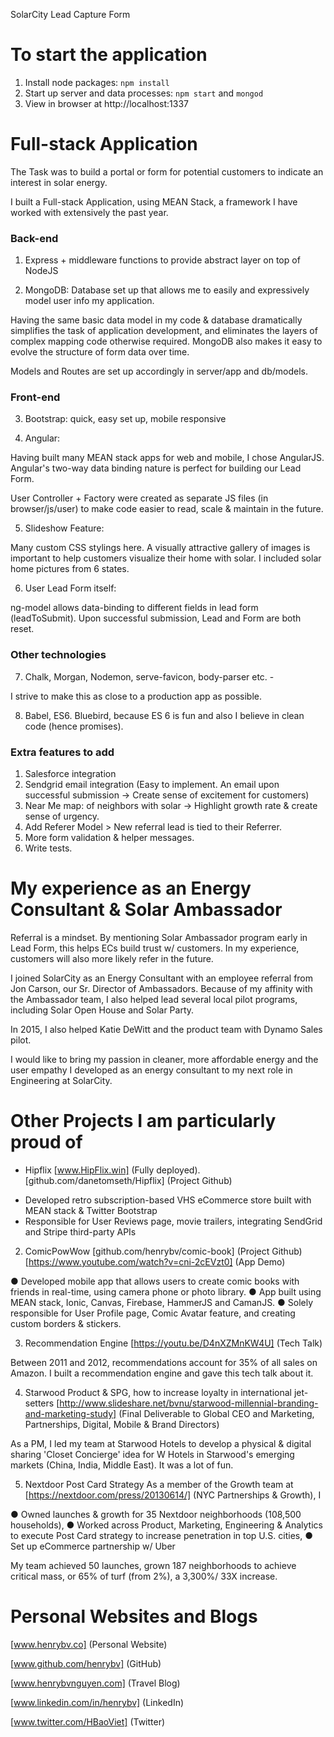 SolarCity Lead Capture Form

# To start the application

1. Install node packages: `npm install`
2. Start up server and data processes: `npm start` and `mongod`
3. View in browser at http://localhost:1337

Full-stack Application
=====================================================

The Task was to build a portal or form for potential customers to indicate an interest in solar energy.

I built a Full-stack Application, using MEAN Stack, a framework I have worked with extensively the past year.


### Back-end

1. Express + middleware functions to provide abstract layer on top of NodeJS

2. MongoDB: Database set up that allows me to easily and expressively model user info my application.

Having the same basic data model in my code & database dramatically simplifies the task of application development, and eliminates the layers of complex mapping code otherwise required. MongoDB also makes it easy to evolve the structure of form data over time.

Models and Routes are set up accordingly in server/app and db/models.


### Front-end

3. Bootstrap: quick, easy set up, mobile responsive

4. Angular:

Having built many MEAN stack apps for web and mobile, I chose AngularJS.
Angular's two-way data binding nature is perfect for building our Lead Form. 

User Controller + Factory were created as separate JS files (in browser/js/user) to make code easier to read, scale & maintain in the future.

5. Slideshow Feature: 

Many custom CSS stylings here. A visually attractive gallery of images is important to help customers visualize their home with solar. I included solar home pictures from 6 states.

6. User Lead Form itself: 

ng-model allows data-binding to different fields in lead form (leadToSubmit). Upon successful submission, Lead and Form are both reset.


### Other technologies

7. Chalk, Morgan, Nodemon, serve-favicon, body-parser etc. - 

I strive to make this as close to a production app as possible.

8. Babel, ES6. Bluebird, because ES 6 is fun and also I believe in clean code (hence promises).


### Extra features to add

1. Salesforce integration
2. Sendgrid email integration (Easy to implement. An email upon successful submission -> Create sense of excitement for customers)
3. Near Me map: of neighbors with solar -> Highlight growth rate & create sense of urgency.
4. Add Referer Model > New referral lead is tied to their Referrer. 
5. More form validation & helper messages.
6. Write tests.


# My experience as an Energy Consultant & Solar Ambassador

Referral is a mindset. By mentioning Solar Ambassador program early in Lead Form, this helps ECs build trust w/ customers. In my experience, customers will also more likely refer in the future.

I joined SolarCity as an Energy Consultant with an employee referral from Jon Carson, our Sr. Director of Ambassadors. Because of my affinity with the Ambassador team, I also helped lead several local pilot programs, including Solar Open House and Solar Party.

In 2015, I also helped Katie DeWitt and the product team with Dynamo Sales pilot. 

I would like to bring my passion in cleaner, more affordable energy and the user empathy I developed as an energy consultant to my next role in Engineering at SolarCity.



# Other Projects I am particularly proud of

* Hipflix [www.HipFlix.win] (Fully deployed). 
[github.com/danetomseth/Hipflix] (Project Github)

+ Developed retro subscription-based VHS eCommerce store built with MEAN stack & Twitter Bootstrap
+ Responsible for User Reviews page, movie trailers, integrating SendGrid and Stripe third-party APIs

2. ComicPowWow
[github.com/henrybv/comic-book] (Project Github)
[https://www.youtube.com/watch?v=cni-2cEVzt0] (App Demo)

● Developed mobile app that allows users to create comic books with friends in real-time, using camera phone or photo library.
● App built using MEAN stack, Ionic, Canvas, Firebase, HammerJS and CamanJS. 
● Solely responsible for User Profile page, Comic Avatar feature, and creating custom borders & stickers.

3. Recommendation Engine
[https://youtu.be/D4nXZMnKW4U] (Tech Talk)

Between 2011 and 2012, recommendations account for 35% of all sales on Amazon. I built a recommendation engine and gave this tech talk about it.

4. Starwood Product & SPG, how to increase loyalty in international jet-setters
[http://www.slideshare.net/bvnu/starwood-millennial-branding-and-marketing-study] (Final Deliverable to Global CEO and Marketing, Partnerships, Digital, Mobile & Brand Directors)

As a PM, I led my team at Starwood Hotels to develop a physical & digital sharing 'Closet Concierge' idea for W Hotels in Starwood's emerging markets (China, India, Middle East). It was a lot of fun.

5. Nextdoor Post Card Strategy
As a member of the Growth team at [https://nextdoor.com/press/20130614/] (NYC Partnerships & Growth), I

● Owned launches & growth for 35 Nextdoor neighborhoods (108,500 households), 
● Worked across Product, Marketing, Engineering & Analytics to execute Post Card strategy to increase penetration in top U.S. cities,
● Set up eCommerce partnership w/ Uber

My team achieved 50 launches, grown 187 neighborhoods to achieve critical mass, or 65% of turf (from 2%), a 3,300%/ 33X increase.



# Personal Websites and Blogs

[www.henrybv.co] (Personal Website)

[www.github.com/henrybv] (GitHub)

[www.henrybvnguyen.com] (Travel Blog)

[www.linkedin.com/in/henrybv] (LinkedIn)

[www.twitter.com/HBaoViet] (Twitter)


